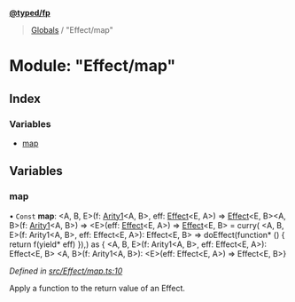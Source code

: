 **[@typed/fp](../README.md)**

> [Globals](../globals.md) / "Effect/map"

# Module: "Effect/map"

## Index

### Variables

* [map](_effect_map_.md#map)

## Variables

### map

• `Const` **map**: \<A, B, E>(f: [Arity1](_common_types_.md#arity1)\<A, B>, eff: [Effect](_effect_effect_.effect.md)\<E, A>) => [Effect](_effect_effect_.effect.md)\<E, B>\<A, B>(f: [Arity1](_common_types_.md#arity1)\<A, B>) => \<E>(eff: [Effect](_effect_effect_.effect.md)\<E, A>) => [Effect](_effect_effect_.effect.md)\<E, B> = curry( \<A, B, E>(f: Arity1\<A, B>, eff: Effect\<E, A>): Effect\<E, B> => doEffect(function* () { return f(yield* eff) }),) as { \<A, B, E>(f: Arity1\<A, B>, eff: Effect\<E, A>): Effect\<E, B> \<A, B>(f: Arity1\<A, B>): \<E>(eff: Effect\<E, A>) => Effect\<E, B>}

*Defined in [src/Effect/map.ts:10](https://github.com/TylorS/typed-fp/blob/f129829/src/Effect/map.ts#L10)*

Apply a function to the return value of an Effect.
